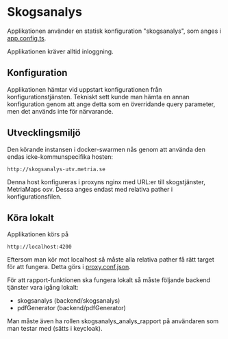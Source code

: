 # Skogsanalys
Applikationen använder en statisk konfiguration "skogsanalys", som anges i [app.config.ts](app/app.config.ts).  

Applikationen kräver alltid inloggning.

## Konfiguration
Applikationen hämtar vid uppstart konfigurationen från konfigurationstjänsten. Tekniskt sett kunde 
man hämta en annan konfiguration genom att ange detta som en överridande query parameter, men det 
används inte för närvarande.

## Utvecklingsmiljö
Den körande instansen i docker-swarmen nås genom att använda den endas icke-kommunspecifika hosten:

    http://skogsanalys-utv.metria.se

Denna host konfigureras i proxyns nginx med URL:er till skogstjänster, MetriaMaps osv. Dessa anges 
endast med relativa pather i konfigurationsfilen. 

## Köra lokalt
Applikationen körs på

    http://localhost:4200

Eftersom man kör mot localhost så måste alla relativa pather få rätt target för att fungera.
Detta görs i [proxy.conf.json](./proxy.conf.json).

För att rapport-funktionen ska fungera lokalt så måste följande backend tjänster vara igång lokalt:
* skogsanalys (backend/skogsanalys)
* pdfGenerator (backend/pdfGenerator)

Man måste även ha rollen skogsanalys_analys_rapport på användaren som man testar med (sätts i keycloak). 
